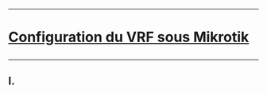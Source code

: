 ------------------------------------------------------------------------------------------------------------------------------
# <p alig='center'> [Configuration du VRF sous Mikrotik](https://www.youtube.com/watch?v=reAtlXB_6qg) </p>
------------------------------------------------------------------------------------------------------------------------------
## I.
